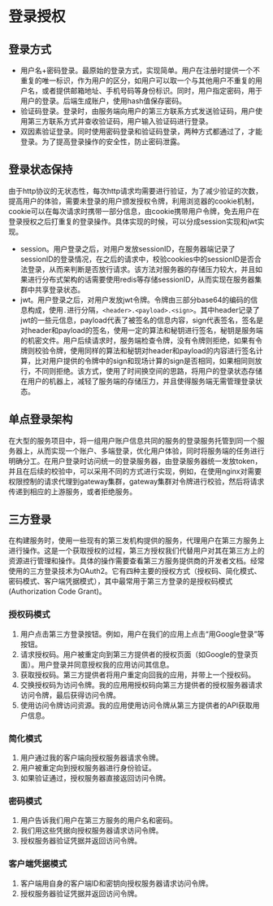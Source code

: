 # 登录授权

## 登录方式
+ 用户名+密码登录。最原始的登录方式，实现简单。用户在注册时提供一个不重复的唯一标识，作为用户的区分，如用户可以取一个与其他用户不重复的用户名，或者提供邮箱地址、手机号码等身份标识。同时，用户指定密码，用于用户的登录。后端生成账户，使用hash值保存密码。
+ 验证码登录。登录时，由服务端向用户的第三方联系方式发送验证码，用户使用第三方联系方式并查收验证码，用户输入验证码进行登录。
+ 双因素验证登录。同时使用密码登录和验证码登录，两种方式都通过了，才能登录。为了提高登录操作的安全性，防止密码泄露。

## 登录状态保持
由于http协议的无状态性，每次http请求均需要进行验证，为了减少验证的次数，提高用户的体验，需要未登录的用户颁发授权令牌，利用浏览器的cookie机制，cookie可以在每次请求时携带一部分信息，由cookie携带用户令牌，免去用户在登录授权之后打重复的登录操作。具体实现的时候，可以分成session实现和jwt实现。
+ session。用户登录之后，对用户发放sessionID，在服务器端记录了sessionID的登录情况，在之后的请求中，校验cookies中的sessionID是否合法登录，从而来判断是否放行请求。该方法对服务器的存储压力较大，并且如果进行分布式架构的话需要使用redis等存储sessionID，从而实现在服务器集群中共享登录状态。
+ jwt。用户登录之后，对用户发放jwt令牌。令牌由三部分base64的编码的信息构成，使用`.`进行分隔，`<header>.<payload>.<sign>`。其中header记录了jwt的一些元信息，payload代表了被签名的信息内容，sign代表签名，签名是对header和payload的签名，使用一定的算法和秘钥进行签名，秘钥是服务端的机密文件。用户后续请求时，服务端检查令牌，没有令牌则拒绝，如果有令牌则校验令牌，使用同样的算法和秘钥对header和payload的内容进行签名计算，比对用户提供的令牌中的sign和现场计算的sign是否相同，如果相同则放行，不同则拒绝。该方式，使用了时间换空间的思路，将用户的登录状态存储在用户的机器上，减轻了服务端的存储压力，并且使得服务端无需管理登录状态。

## 单点登录架构
在大型的服务项目中，将一组用户账户信息共同的服务的登录服务托管到同一个服务器上，从而实现一个账户、多端登录，优化用户体验，同时将服务端的任务进行明确分工。在用户登录时访问统一的登录服务器，由登录服务器统一发放token，并且在后续的校验中，可以采用不同的方式进行实现，例如，在使用nginx对需要权限控制的请求代理到gateway集群，gateway集群对令牌进行校验，然后将请求传递到相应的上游服务，或者拒绝服务。

## 三方登录
在构建服务时，使用一些现有的第三发机构提供的服务，代理用户在第三方服务上进行操作。这是一个获取授权的过程，第三方授权我们代替用户对其在第三方上的资源进行管理和操作。具体的操作需要查看第三方服务提供商的开发者文档。经常使用的三方登录技术为OAuth2。它有四种主要的授权方式（授权码、简化模式、密码模式、客户端凭据模式），其中最常用于第三方登录的是授权码模式(Authorization Code Grant)。
### 授权码模式 
1. 用户点击第三方登录按钮。例如，用户在我们的应用上点击“用Google登录”等按钮。
2. 请求授权码。用户被重定向到第三方提供者的授权页面（如Google的登录页面）。用户登录并同意授权我的应用访问其信息。
3. 获取授权码。第三方提供者将用户重定向回我的应用，并带上一个授权码。
4. 交换授权码为访问令牌。我的应用用授权码向第三方提供者的授权服务器请求访问令牌，最后获得访问令牌。
5. 使用访问令牌访问资源。我的应用使用访问令牌从第三方提供者的API获取用户信息。
### 简化模式
1. 用户通过我的客户端向授权服务器请求令牌。
2. 用户被重定向到授权服务器进行身份验证。
3. 如果验证通过，授权服务器直接返回访问令牌。
### 密码模式
1. 用户告诉我们用户在第三方服务的用户名和密码。
2. 我们用这些凭据向授权服务器请求访问令牌。
3. 授权服务器验证凭据并返回访问令牌。
### 客户端凭据模式
1. 客户端用自身的客户端ID和密钥向授权服务器请求访问令牌。
2. 授权服务器验证凭据并返回访问令牌。